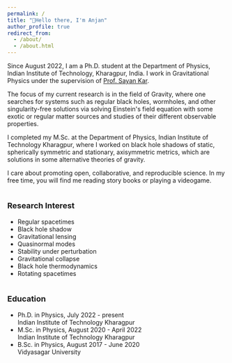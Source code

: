 ```yaml
---
permalink: /
title: "👋Hello there, I'm Anjan"
author_profile: true
redirect_from: 
  - /about/
  - /about.html
---
```


Since August 2022, I am a Ph.D. student at the Department of Physics, Indian Institute of
Technology, Kharagpur, India. I work in Gravitational Physics under the supervision of
[Prof. Sayan Kar](https://inspirehep.net/authors/1003662?ui-citation-summary=true).

The focus of my current research is in the field of Gravity, where one searches for
systems such as regular black holes, wormholes, and other singularity-free solutions 
via solving Einstein's field equation with some exotic or regular matter sources and 
studies of their different observable properties.

I completed my M.Sc. at the  Department of Physics, Indian Institute of Technology Kharagpur, 
where I worked on black hole shadows of static, spherically symmetric and stationary, axisymmetric
metrics, which are solutions in some alternative theories of gravity. 

I care about promoting open, collaborative, and reproducible science. In my free time, you will
find me reading story books or playing a videogame.


<div style="display: inline-block; vertical-align: top;">
    <h3 style="font-size: 18px;">Research Interest</h3>
    <ul>
        <li>Regular spacetimes</li>
        <li>Black hole shadow</li>
        <li>Gravitational lensing</li>
        <li>Quasinormal modes</li>
        <li>Stability under perturbation</li>
        <li>Gravitational collapse</li>
        <li>Black hole thermodynamics</li>
        <li>Rotating spacetimes</li>
    </ul>
</div>
<div style="display: inline-block; vertical-align: top;">
    <h3 style="font-size: 18px;">Education</h3>
    <ul>
        <li>Ph.D. in Physics, July 2022 - present <br> Indian Institute of Technology Kharagpur </li>
        <li>M.Sc. in Physics, August 2020 - April 2022 <br> Indian Institute of Technology Kharagpur </li>
        <li>B.Sc. in Physics, August 2017 - June 2020 <br> Vidyasagar University</li>
    </ul>
</div>
